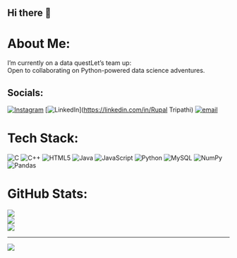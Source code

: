 ## Hi there 👋
#  About Me:
I’m currently on a data questLet’s team up:<br>Open to collaborating on Python-powered data science adventures.


## Socials:
 [![Instagram](https://img.shields.io/badge/Instagram-%23E4405F.svg?logo=Instagram&logoColor=white)](https://instagram.com/rupal.0912) [![LinkedIn](https://img.shields.io/badge/LinkedIn-%230077B5.svg?logo=linkedin&logoColor=white)](https://linkedin.com/in/Rupal Tripathi)  [![email](https://img.shields.io/badge/Email-D14836?logo=gmail&logoColor=white)](mailto:rupaltripathi464@gmail.com) 

# Tech Stack:
![C](https://img.shields.io/badge/c-%2300599C.svg?style=for-the-badge&logo=c&logoColor=white) ![C++](https://img.shields.io/badge/c++-%2300599C.svg?style=for-the-badge&logo=c%2B%2B&logoColor=white) ![HTML5](https://img.shields.io/badge/html5-%23E34F26.svg?style=for-the-badge&logo=html5&logoColor=white) ![Java](https://img.shields.io/badge/java-%23ED8B00.svg?style=for-the-badge&logo=openjdk&logoColor=white) ![JavaScript](https://img.shields.io/badge/javascript-%23323330.svg?style=for-the-badge&logo=javascript&logoColor=%23F7DF1E) ![Python](https://img.shields.io/badge/python-3670A0?style=for-the-badge&logo=python&logoColor=ffdd54) ![MySQL](https://img.shields.io/badge/mysql-4479A1.svg?style=for-the-badge&logo=mysql&logoColor=white) ![NumPy](https://img.shields.io/badge/numpy-%23013243.svg?style=for-the-badge&logo=numpy&logoColor=white) ![Pandas](https://img.shields.io/badge/pandas-%23150458.svg?style=for-the-badge&logo=pandas&logoColor=white)
# GitHub Stats:
![](https://github-readme-stats.vercel.app/api?username=Rupal0912&theme=radical&hide_border=false&include_all_commits=true&count_private=false)<br/>
![](https://nirzak-streak-stats.vercel.app/?user=Rupal0912&theme=radical&hide_border=false)<br/>
![](https://github-readme-stats.vercel.app/api/top-langs/?username=Rupal0912&theme=radical&hide_border=false&include_all_commits=true&count_private=false&layout=compact)

---
[![](https://visitcount.itsvg.in/api?id=Rupal0912&icon=0&color=2)](https://visitcount.itsvg.in)

<!-- Proudly created with GPRM ( https://gprm.itsvg.in ) -->
<!--
**Rupal0912/Rupal0912** is a ✨ _special_ ✨ repository because its `README.md` (this file) appears on your GitHub profile.

Here are some ideas to get you started:

- 🔭 I’m currently working on ...
- 🌱 I’m currently learning ...
- 👯 I’m looking to collaborate on ...
- 🤔 I’m looking for help with ...
- 💬 Ask me about ...
- 📫 How to reach me: ...
- 😄 Pronouns: ...
- ⚡ Fun fact: ...
-->
